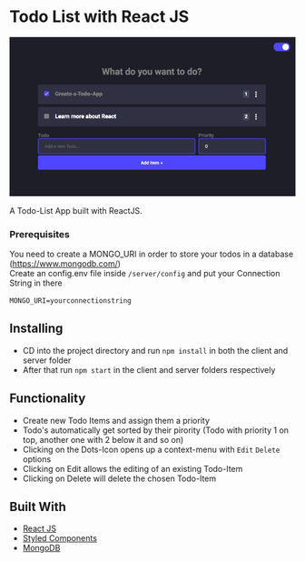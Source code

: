 # Todo List with React JS

![Thumbnail](thumbnail-darkmode.png)

A Todo-List App built with ReactJS.

### Prerequisites

You need to create a MONGO_URI in order to store your todos in a database (https://www.mongodb.com/)  
Create an config.env file inside `/server/config` and put your Connection String in there

```
MONGO_URI=yourconnectionstring
```

## Installing

- CD into the project directory and run `npm install` in both the client and server folder
- After that run `npm start` in the client and server folders respectively

## Functionality

- Create new Todo Items and assign them a priority
- Todo's automatically get sorted by their pirority (Todo with priority 1 on top, another one with 2 below it and so on)
- Clicking on the Dots-Icon opens up a context-menu with `Edit` `Delete` options
- Clicking on Edit allows the editing of an existing Todo-Item
- Clicking on Delete will delete the chosen Todo-Item

## Built With

- [React JS](https://reactjs.org/)
- [Styled Components](https://www.styled-components.com)
- [MongoDB](https://www.mongodb.com/)
